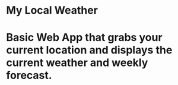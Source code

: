 # My Local Weather
# Basic Web App that grabs your current location and displays the current weather and weekly forecast.
